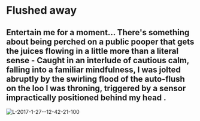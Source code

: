 # <h1><strong>Flushed away</strong></h1>

<h2>Entertain me for a moment... There's something about being perched on a public pooper that gets the juices flowing in a little more than a literal sense - Caught in an interlude of cautious calm, falling into a familiar mindfulness, I was jolted abruptly by the swirling flood of the auto-flush on the loo I was throning, triggered by a sensor impractically positioned behind my head .</h2>


![L-2017-1-27--12-42-21-100](https://user-images.githubusercontent.com/94390271/142281790-5701da54-9bf1-4687-913d-8083a8cb963c.png)

